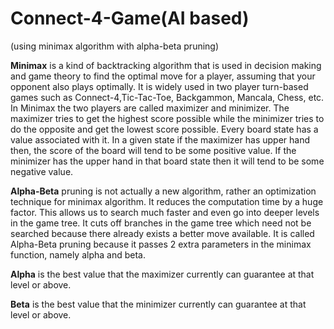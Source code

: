 # Connect-4-Game(AI based)
(using minimax algorithm with alpha-beta pruning)

**Minimax** is a kind of backtracking algorithm that is used in decision making and game theory to find the optimal move for a player, assuming that your opponent also plays optimally. It is widely used in two player turn-based games such as Connect-4,Tic-Tac-Toe, Backgammon, Mancala, Chess, etc.
In Minimax the two players are called maximizer and minimizer. The maximizer tries to get the highest score possible while the minimizer tries to do the opposite and get the lowest score possible.
Every board state has a value associated with it. In a given state if the maximizer has upper hand then, the score of the board will tend to be some positive value. If the minimizer has the upper hand in that board state then it will tend to be some negative value.

**Alpha-Beta** pruning is not actually a new algorithm, rather an optimization technique for minimax algorithm. It reduces the computation time by a huge factor. This allows us to search much faster and even go into deeper levels in the game tree. It cuts off branches in the game tree which need not be searched because there already exists a better move available. It is called Alpha-Beta pruning because it passes 2 extra parameters in the minimax function, namely alpha and beta.

**Alpha** is the best value that the maximizer currently can guarantee at that level or above.

**Beta** is the best value that the minimizer currently can guarantee at that level or above.
